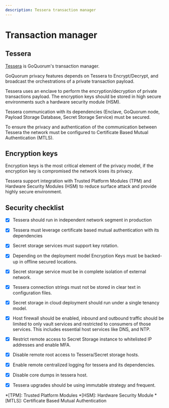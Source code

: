 ```yaml
---
description: Tessera transaction manager
---
```


# Transaction manager

## Tessera

[Tessera](https://docs.tessera.consensys.net) is GoQuorum's transaction manager.

GoQuorum privacy features depends on Tessera to Encrypt/Decrypt, and broadcast the orchestrations of a private transaction payload.

Tessera uses an enclave to perform the encryption/decryption of private transactions payload. The encryption keys should be stored in high secure environments such a hardware security module (HSM).

Tessera communication with its dependencies (Enclave, GoQuorum node, Payload Storage Database, Secret Storage Service) must be secured.

To ensure the privacy and authentication of the communication between Tessera the network must be configured to Certificate Based Mutual Authentication (MTLS).

## Encryption keys

Encryption keys is the most critical element of the privacy model, if the encryption key is compromised the network loses its privacy.

Tessera support integration with Trusted Platform Modules (TPM) and Hardware Security Modules (HSM) to reduce surface attack and provide highly secure environment.

## Security checklist

- [x] Tessera should run in independent network segment in production

- [x] Tessera must leverage certificate based mutual authentication with its dependencies

- [x] Secret storage services must support key rotation.

- [x] Depending on the deployment model Encryption Keys must be backed-up in offline secured locations.

- [x] Secret storage service must be in complete isolation of external network.

- [x] Tessera connection strings must not be stored in clear text in configuration files.

- [x] Secret storage in cloud deployment should run under a single tenancy model.

- [x] Host firewall should be enabled, inbound and outbound traffic should be limited to only vault services and restricted to consumers of those services. This includes essential host services like DNS, and NTP.

- [x] Restrict remote access to Secret Storage instance to whitelisted IP addresses and enable MFA.

- [x] Disable remote root access to Tessera/Secret storage hosts.

- [x] Enable remote centralized logging for tessera and its dependencies.

- [x] Disable core dumps in tessera host.

- [x] Tessera upgrades should be using immutable strategy and frequent.

*[TPM]: Trusted Platform Modules
*[HSM]: Hardware Security Module
*[MTLS]: Certificate Based Mutual Authentication

